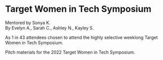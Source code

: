 # Target Women in Tech Symposium  
Mentored by Sonya K.  
By Evelyn A., Sarah C., Ashley N., Kayley S.  

As 1 in 43 attendees chosen to attend the highly selective weeklong Target Women in Tech Symposium.

Pitch materials for the 2022 Target Women in Tech Symposium.
